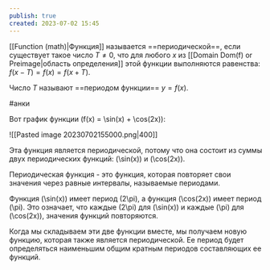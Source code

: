 ```yaml
---
publish: true
created: 2023-07-02 15:45
---
```


[[Function (math)|Функция]] называется ==периодической==, если существует такое число $T≠0$, что для любого $x$ из [[Domain Dom(f) or Preimage|область определения]] этой функции выполняются равенства: 
$f (x-T)= f (x) =f (x+T)$.

Число $T$ называют ==периодом функции== $y=f (x)$.

#анки

Вот график функции \(f(x) = \sin(x) + \cos(2x)\):

![[Pasted image 20230702155000.png|400]]

Эта функция является периодической, потому что она состоит из суммы двух периодических функций: \(\sin(x)\) и \(\cos(2x)\). 

Периодическая функция - это функция, которая повторяет свои значения через равные интервалы, называемые периодами. 

Функция \(\sin(x)\) имеет период \(2\pi\), а функция \(\cos(2x)\) имеет период \(\pi\). Это означает, что каждые \(2\pi\) для \(\sin(x)\) и каждые \(\pi\) для \(\cos(2x)\), значения функций повторяются. 

Когда мы складываем эти две функции вместе, мы получаем новую функцию, которая также является периодической. Ее период будет определяться наименьшим общим кратным периодов составляющих ее функций.













